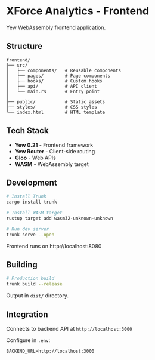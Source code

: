 # XForce Analytics - Frontend

Yew WebAssembly frontend application.

## Structure

```
frontend/
├── src/
│   ├── components/   # Reusable components
│   ├── pages/        # Page components
│   ├── hooks/        # Custom hooks
│   ├── api/          # API client
│   └── main.rs       # Entry point
│
├── public/           # Static assets
├── styles/           # CSS styles
└── index.html        # HTML template
```

## Tech Stack

- **Yew 0.21** - Frontend framework
- **Yew Router** - Client-side routing
- **Gloo** - Web APIs
- **WASM** - WebAssembly target

## Development

```bash
# Install Trunk
cargo install trunk

# Install WASM target
rustup target add wasm32-unknown-unknown

# Run dev server
trunk serve --open
```

Frontend runs on http://localhost:8080

## Building

```bash
# Production build
trunk build --release
```

Output in `dist/` directory.

## Integration

Connects to backend API at `http://localhost:3000`

Configure in `.env`:
```
BACKEND_URL=http://localhost:3000
```
